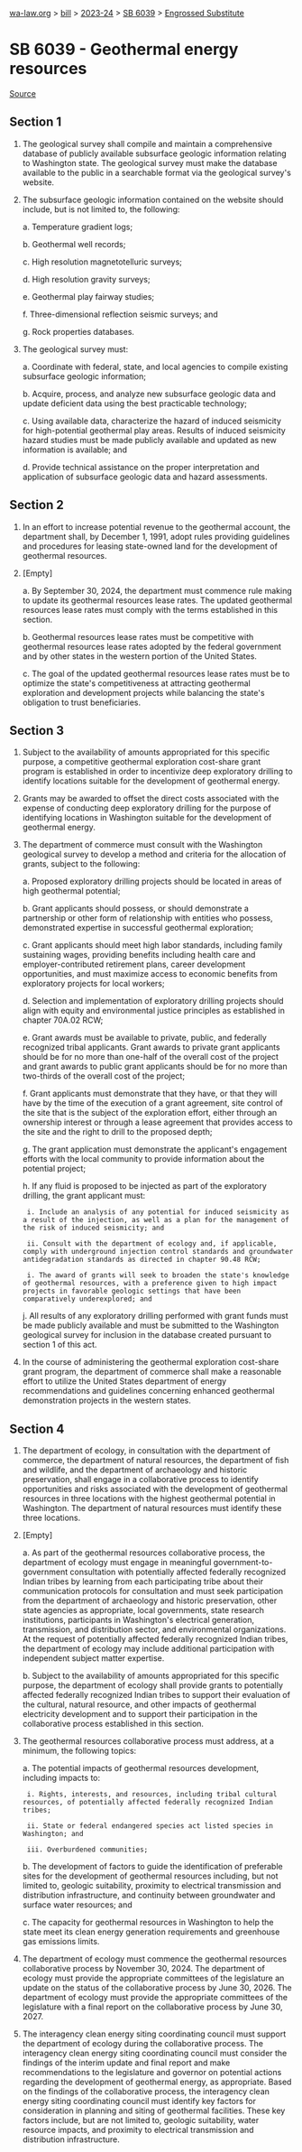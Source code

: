 [wa-law.org](/) > [bill](/bill/) > [2023-24](/bill/2023-24/) > [SB 6039](/bill/2023-24/sb/6039/) > [Engrossed Substitute](/bill/2023-24/sb/6039/S.E/)

# SB 6039 - Geothermal energy resources

[Source](http://lawfilesext.leg.wa.gov/biennium/2023-24/Pdf/Bills/Senate%20Bills/6039-S.E.pdf)

## Section 1
1. The geological survey shall compile and maintain a comprehensive database of publicly available subsurface geologic information relating to Washington state. The geological survey must make the database available to the public in a searchable format via the geological survey's website.

2. The subsurface geologic information contained on the website should include, but is not limited to, the following:

    a. Temperature gradient logs;

    b. Geothermal well records;

    c. High resolution magnetotelluric surveys;

    d. High resolution gravity surveys;

    e. Geothermal play fairway studies;

    f. Three-dimensional reflection seismic surveys; and

    g. Rock properties databases.

3. The geological survey must:

    a. Coordinate with federal, state, and local agencies to compile existing subsurface geologic information;

    b. Acquire, process, and analyze new subsurface geologic data and update deficient data using the best practicable technology;

    c. Using available data, characterize the hazard of induced seismicity for high-potential geothermal play areas. Results of induced seismicity hazard studies must be made publicly available and updated as new information is available; and

    d. Provide technical assistance on the proper interpretation and application of subsurface geologic data and hazard assessments.

## Section 2
1. In an effort to increase potential revenue to the geothermal account, the department shall, by December 1, 1991, adopt rules providing guidelines and procedures for leasing state-owned land for the development of geothermal resources.

2. [Empty]

    a. By September 30, 2024, the department must commence rule making to update its geothermal resources lease rates. The updated geothermal resources lease rates must comply with the terms established in this section.

    b. Geothermal resources lease rates must be competitive with geothermal resources lease rates adopted by the federal government and by other states in the western portion of the United States.

    c. The goal of the updated geothermal resources lease rates must be to optimize the state's competitiveness at attracting geothermal exploration and development projects while balancing the state's obligation to trust beneficiaries.

## Section 3
1. Subject to the availability of amounts appropriated for this specific purpose, a competitive geothermal exploration cost-share grant program is established in order to incentivize deep exploratory drilling to identify locations suitable for the development of geothermal energy.

2. Grants may be awarded to offset the direct costs associated with the expense of conducting deep exploratory drilling for the purpose of identifying locations in Washington suitable for the development of geothermal energy.

3. The department of commerce must consult with the Washington geological survey to develop a method and criteria for the allocation of grants, subject to the following:

    a. Proposed exploratory drilling projects should be located in areas of high geothermal potential;

    b. Grant applicants should possess, or should demonstrate a partnership or other form of relationship with entities who possess, demonstrated expertise in successful geothermal exploration;

    c. Grant applicants should meet high labor standards, including family sustaining wages, providing benefits including health care and employer-contributed retirement plans, career development opportunities, and must maximize access to economic benefits from exploratory projects for local workers;

    d. Selection and implementation of exploratory drilling projects should align with equity and environmental justice principles as established in chapter 70A.02 RCW;

    e. Grant awards must be available to private, public, and federally recognized tribal applicants. Grant awards to private grant applicants should be for no more than one-half of the overall cost of the project and grant awards to public grant applicants should be for no more than two-thirds of the overall cost of the project;

    f. Grant applicants must demonstrate that they have, or that they will have by the time of the execution of a grant agreement, site control of the site that is the subject of the exploration effort, either through an ownership interest or through a lease agreement that provides access to the site and the right to drill to the proposed depth;

    g. The grant application must demonstrate the applicant's engagement efforts with the local community to provide information about the potential project;

    h. If any fluid is proposed to be injected as part of the exploratory drilling, the grant applicant must:

        i. Include an analysis of any potential for induced seismicity as a result of the injection, as well as a plan for the management of the risk of induced seismicity; and

        ii. Consult with the department of ecology and, if applicable, comply with underground injection control standards and groundwater antidegradation standards as directed in chapter 90.48 RCW;

        i. The award of grants will seek to broaden the state's knowledge of geothermal resources, with a preference given to high impact projects in favorable geologic settings that have been comparatively underexplored; and

    j. All results of any exploratory drilling performed with grant funds must be made publicly available and must be submitted to the Washington geological survey for inclusion in the database created pursuant to section 1 of this act.

4. In the course of administering the geothermal exploration cost-share grant program, the department of commerce shall make a reasonable effort to utilize the United States department of energy recommendations and guidelines concerning enhanced geothermal demonstration projects in the western states.

## Section 4
1. The department of ecology, in consultation with the department of commerce, the department of natural resources, the department of fish and wildlife, and the department of archaeology and historic preservation, shall engage in a collaborative process to identify opportunities and risks associated with the development of geothermal resources in three locations with the highest geothermal potential in Washington. The department of natural resources must identify these three locations.

2. [Empty]

    a. As part of the geothermal resources collaborative process, the department of ecology must engage in meaningful government-to-government consultation with potentially affected federally recognized Indian tribes by learning from each participating tribe about their communication protocols for consultation and must seek participation from the department of archaeology and historic preservation, other state agencies as appropriate, local governments, state research institutions, participants in Washington's electrical generation, transmission, and distribution sector, and environmental organizations. At the request of potentially affected federally recognized Indian tribes, the department of ecology may include additional participation with independent subject matter expertise.

    b. Subject to the availability of amounts appropriated for this specific purpose, the department of ecology shall provide grants to potentially affected federally recognized Indian tribes to support their evaluation of the cultural, natural resource, and other impacts of geothermal electricity development and to support their participation in the collaborative process established in this section.

3. The geothermal resources collaborative process must address, at a minimum, the following topics:

    a. The potential impacts of geothermal resources development, including impacts to:

        i. Rights, interests, and resources, including tribal cultural resources, of potentially affected federally recognized Indian tribes;

        ii. State or federal endangered species act listed species in Washington; and

        iii. Overburdened communities;

    b. The development of factors to guide the identification of preferable sites for the development of geothermal resources including, but not limited to, geologic suitability, proximity to electrical transmission and distribution infrastructure, and continuity between groundwater and surface water resources; and

    c. The capacity for geothermal resources in Washington to help the state meet its clean energy generation requirements and greenhouse gas emissions limits.

4. The department of ecology must commence the geothermal resources collaborative process by November 30, 2024. The department of ecology must provide the appropriate committees of the legislature an update on the status of the collaborative process by June 30, 2026. The department of ecology must provide the appropriate committees of the legislature with a final report on the collaborative process by June 30, 2027.

5. The interagency clean energy siting coordinating council must support the department of ecology during the collaborative process. The interagency clean energy siting coordinating council must consider the findings of the interim update and final report and make recommendations to the legislature and governor on potential actions regarding the development of geothermal energy, as appropriate. Based on the findings of the collaborative process, the interagency clean energy siting coordinating council must identify key factors for consideration in planning and siting of geothermal facilities. These key factors include, but are not limited to, geologic suitability, water resource impacts, and proximity to electrical transmission and distribution infrastructure.
